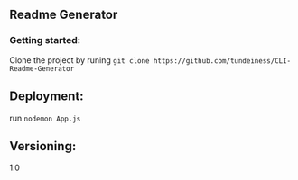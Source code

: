 
 ## Readme Generator 
 ### Getting started: 
  Clone the project by runing ```git clone https://github.com/tundeiness/CLI-Readme-Generator``` 

 ## Deployment: 
 run ```nodemon App.js``` 

 ## Versioning: 
 1.0